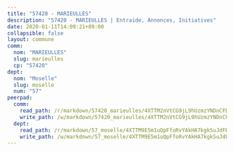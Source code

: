 ```yaml
---
title: "57420 - MARIEULLES"
description: "57420 - MARIEULLES | Entraide, Annonces, Initiatives"
date: 2020-01-11T14:09:21+09:00
collapsible: false
layout: commune
comm:
  nom: "MARIEULLES"
  slug: marieulles
  cp: "57420"
dept:
  nom: "Moselle"
  slug: moselle
  num: "57"
peerpad:
  comm:
    read_path: /r/markdown/57420_marieulles/4XTTM2nVtCG9jL9hUzmzYNDnCFDL8CRkoXq4isktUBMY2GC4o
    write_path: /w/markdown/57420_marieulles/4XTTM2nVtCG9jL9hUzmzYNDnCFDL8CRkoXq4isktUBMY2GC4o-K3TgU5WgRPPU9vvmqogJEruSChcvisZ9zPsoGADTwTiUC79MYfVmuoMgLbTR6EBWxfydPGjxFeSE6QU6N5fkqs6RLXrhUZxnspMwFiHL4TsVFAjLVjTSskutqWAbA6Je6BmJfALX
  dept:
    read_path: /r/markdown/57_moselle/4XTTM9E5m1uQpFfoRvYAkHA7kgkSuJdFBSCmoLnZ6YvxmqAKj
    write_path: /w/markdown/57_moselle/4XTTM9E5m1uQpFfoRvYAkHA7kgkSuJdFBSCmoLnZ6YvxmqAKj-K3TgTxpsRhjGfb3pJqDaX4rYTLkyLoK3BLA4awBfhTSCoyNhResrhhmfsEF8aKnccedt5XoBzWeRYfKxQxNKv71ETcpGharLRE7rdgTKY3uSaW3Du2dz8v23YEY268mfYmweTFnR
---
```



